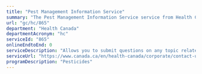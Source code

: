 ```yaml
---
title: "Pest Management Information Service"
summary: "The Pest Management Information Service service from Health Canada is not available end-to-end online, according to the GC Service Inventory."
url: "gc/hc/865"
department: "Health Canada"
departmentAcronym: "hc"
serviceId: "865"
onlineEndtoEnd: 0
serviceDescription: "Allows you to submit questions on any topic related to pest control products (PMRA)"
serviceUrl: "https://www.canada.ca/en/health-canada/corporate/contact-us/pest-management-information-service.html"
programDescription: "Pesticides"
---
```

